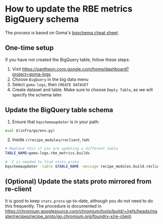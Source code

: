 # How to update the RBE metrics BigQuery schema

The process is based on Goma's [bqschema cheat sheet](https://g3doc.corp.google.com/devtools/goma/g3doc/developers/bqschema-cheat-sheet.md).

## One-time setup

If you have not created the BigQuery table, follow these steps:

1. Visit https://pantheon.corp.google.com/home/dashboard?project=goma-logs
1. Choose `BigQuery` in the big data menu
1. Select `goma-logs`, then `CREATE DATASET`
1. Create dataset and table. Make sure to choose `Empty Table`, as we will specify the schema later.


## Update the BigQuery table schema

1. Ensure that `bqschemaupdater` is in your path:

```sh
eval $(infra/go/env.py)
```

2. Inside `//recipe_modules/reclient`, run:

```sh
# Replace this if you are updating a different table
TABLE_NAME=goma-logs.rbe_metrics.builds

# -I is needed to find stats.proto
bqschemaupdater -table $TABLE_NAME -message recipe_modules.build.reclient.RbeMetricsBq -I ../../recipe_proto
```

## (Optional) Update the stats proto mirrored from re-client

It is good to keep `stats.proto` up-to-date, although you do not need to do this frequently. The procedure is documented in https://chromium.googlesource.com/chromium/tools/build/+/refs/heads/master/recipes/recipe_proto/go.chromium.org/foundry-x/re-client.